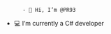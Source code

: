           - 👋 Hi, I’m @PR93
- :computer: I’m currently a C# developer          
  
  
    
    
       
     
            
    
      
         
          
   
     
  
